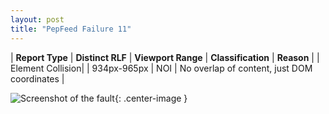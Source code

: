 ```yaml
---
layout: post
title: "PepFeed Failure 11"
---
```

| **Report Type** | **Distinct RLF** | **Viewport Range** | **Classification** | **Reason** |
| Element Collision|  | 934px-965px | NOI | No overlap of content, just DOM coordinates | 

![Screenshot of the fault](../../../assets/images/PepFeed/fault11/overlapWidth949.png){: .center-image }